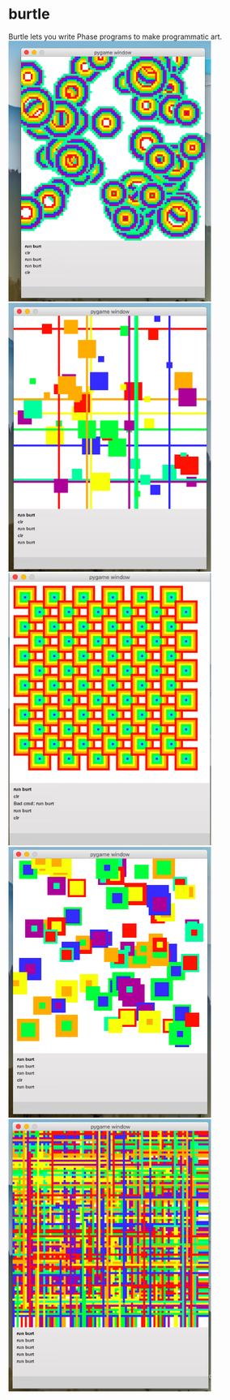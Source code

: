 # burtle

Burtle lets you write Phase programs to make programmatic art.
<img src="static/pic1.png" width="400">
<img src="static/pic2.png" width="400">
<img src="static/pic3.png" width="400">
<img src="static/pic4.png" width="400">
<img src="static/pic5.png" width="400">
